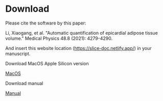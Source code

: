 # Download

Please cite the software by this paper:

Li, Xiaogang, et al. "Automatic quantification of epicardial adipose tissue volume." Medical Physics 48.8 (2021): 4279-4290.

And insert this website location (https://slice-doc.netlify.app/) in your manuscript.

Download MacOS Apple Silicon version

<a href='https://github.com/MountainAndMorning/EATSeg/releases/download/v3.0.0/TIMESlice-3.0.0-arm64.dmg'>MacOS</a>


Download manual

<a href="/TIMESlice manual.pdf" download>Manual</a>